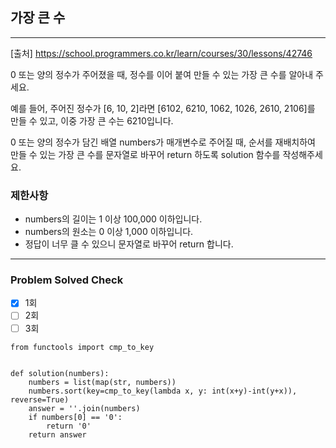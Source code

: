 ## 가장 큰 수

---

[출처] https://school.programmers.co.kr/learn/courses/30/lessons/42746

0 또는 양의 정수가 주어졌을 때, 정수를 이어 붙여 만들 수 있는 가장 큰 수를 알아내 주세요.

예를 들어, 주어진 정수가 [6, 10, 2]라면 [6102, 6210, 1062, 1026, 2610, 2106]를 만들 수 있고, 이중 가장 큰 수는 6210입니다.

0 또는 양의 정수가 담긴 배열 numbers가 매개변수로 주어질 때, 
순서를 재배치하여 만들 수 있는 가장 큰 수를 문자열로 바꾸어 return 하도록 solution 함수를 작성해주세요.

### 제한사항

- numbers의 길이는 1 이상 100,000 이하입니다.
- numbers의 원소는 0 이상 1,000 이하입니다.
- 정답이 너무 클 수 있으니 문자열로 바꾸어 return 합니다.

---
### Problem Solved Check
- [x] 1회 
- [ ] 2회
- [ ] 3회

~~~
from functools import cmp_to_key


def solution(numbers):
    numbers = list(map(str, numbers))
    numbers.sort(key=cmp_to_key(lambda x, y: int(x+y)-int(y+x)), reverse=True)
    answer = ''.join(numbers)
    if numbers[0] == '0':
        return '0'
    return answer
    
~~~